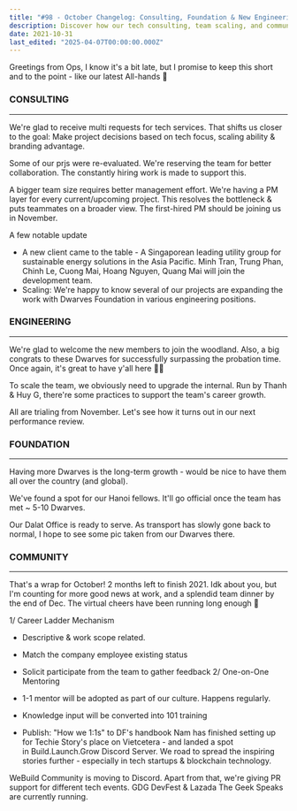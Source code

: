 ```yaml
---
title: "#98 - October Changelog: Consulting, Foundation & New Engineering Setup"
description: Discover how our tech consulting, team scaling, and community efforts are driving growth with new projects, enhanced management, and expanded engineering teams.
date: 2021-10-31
last_edited: "2025-04-07T00:00:00.000Z"
---
```


Greetings from Ops, I know it's a bit late, but I promise to keep this short and to the point - like our latest All-hands 🌿

### CONSULTING

---

We're glad to receive multi requests for tech services. That shifts us closer to the goal: Make project decisions based on tech focus, scaling ability & branding advantage.

Some of our prjs were re-evaluated. We're reserving the team for better collaboration. The constantly hiring work is made to support this.

A bigger team size requires better management effort. We're having a PM layer for every current/upcoming project. This resolves the bottleneck & puts teammates on a broader view. The first-hired PM should be joining us in November.

A few notable update

- A new client came to the table - A Singaporean leading utility group for sustainable energy solutions in the Asia Pacific. Minh Tran, Trung Phan, Chinh Le, Cuong Mai, Hoang Nguyen, Quang Mai will join the development team.
- Scaling: We're happy to know several of our projects are expanding the work with Dwarves Foundation in various engineering positions.

### ENGINEERING

---

We're glad to welcome the new members to join the woodland. Also, a big congrats to these Dwarves for successfully surpassing the probation time. Once again, it's great to have y'all here 🤜🤛

To scale the team, we obviously need to upgrade the internal. Run by Thanh & Huy G, there're some practices to support the team's career growth.

All are trialing from November. Let's see how it turns out in our next performance review.

### FOUNDATION

---

Having more Dwarves is the long-term growth - would be nice to have them all over the country (and global).

We've found a spot for our Hanoi fellows. It'll go official once the team has met ~ 5-10 Dwarves.

Our Dalat Office is ready to serve. As transport has slowly gone back to normal, I hope to see some pic taken from our Dwarves there.

### COMMUNITY

---

That's a wrap for October! 2 months left to finish 2021. Idk about you, but I'm counting for more good news at work, and a splendid team dinner by the end of Dec. The virtual cheers have been running long enough 🍻

1/ Career Ladder Mechanism

- Descriptive & work scope related.
- Match the company employee existing status
- Solicit participate from the team to gather feedback
  2/ One-on-One Mentoring

- 1-1 mentor will be adopted as part of our culture. Happens regularly.
- Knowledge input will be converted into 101 training
- Publish: "How we 1:1s" to DF's handbook
  Nam has finished setting up for Techie Story's place on Vietcetera - and landed a spot in Build.Launch.Grow Discord Server. We road to spread the inspiring stories further - especially in tech startups & blockchain technology.

WeBuild Community is moving to Discord. Apart from that, we're giving PR support for different tech events. GDG DevFest & Lazada The Geek Speaks are currently running.
